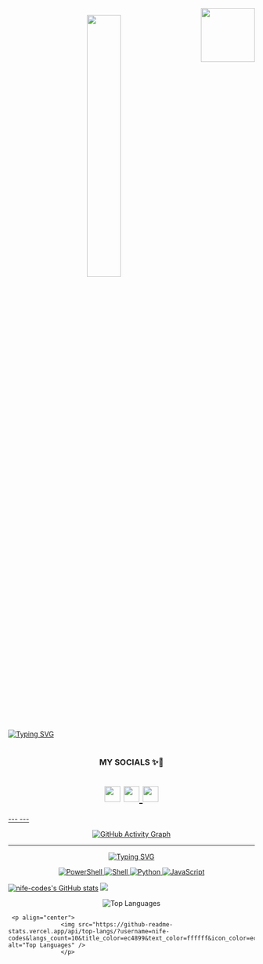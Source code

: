 

 <img align='right' src="https://media.giphy.com/media/M9gbBd9nbDrOTu1Mqx/giphy.gif" width="110">
<p align="center"><img src="animation.gif" width="37%"></p>

<a align="center" href="https://git.io/typing-svg"><img src="https://readme-typing-svg.herokuapp.com?font=Poppins&weight=600&size=30&pause=1000&center=true&vCenter=true&random=false&width=435&lines=Hello+%F0%9F%91%8B%2C+I+am+Nifesi+Ajikiola;Aspiring+DevOps+Engineer;Welcome+to+my+profile" alt="Typing SVG" /></a>
</h1>

<h1 align="center">  
<h3 align="center"> MY SOCIALS ✨🌸</h3>

<h1 align="center">  
  
<picture align="center">
                    <source media="(prefers-color-scheme: dark)" srcset="https://raw.githubusercontent.com/danielcranney/readme-generator/main/public/icons/socials/github-dark.svg" />
                    <source media="(prefers-color-scheme: light)" srcset="https://raw.githubusercontent.com/danielcranney/readme-generator/main/public/icons/socials/github.svg" />
                    <img src="https://raw.githubusercontent.com/danielcranney/readme-generator/main/public/icons/socials/github.svg" width="32" height="32" />
                    </picture>
                    </a>
                      <a href="https://www.linkedin.com/in/nifesi-ajikiola" target="_blank" rel="noreferrer">
                    <picture align=center>
                    <source media="(prefers-color-scheme: dark)" srcset="https://raw.githubusercontent.com/danielcranney/readme-generator/main/public/icons/socials/linkedin-dark.svg" />
                    <source media="(prefers-color-scheme: light)" srcset="https://raw.githubusercontent.com/danielcranney/readme-generator/main/public/icons/socials/linkedin.svg" />
                    <img src="https://raw.githubusercontent.com/danielcranney/readme-generator/main/public/icons/socials/linkedin.svg" width="32" height="32" />
                    </picture>
                    </a>
                      <a href="https://www.x.com/NifeCodes" target="_blank" rel="noreferrer">
                    <picture align="center">
                    <source media="(prefers-color-scheme: dark)" srcset="https://raw.githubusercontent.com/danielcranney/readme-generator/main/public/icons/socials/twitter-dark.svg" />
                    <source media="(prefers-color-scheme: light)" srcset="https://raw.githubusercontent.com/danielcranney/readme-generator/main/public/icons/socials/twitter.svg" />
                    <img src="https://raw.githubusercontent.com/danielcranney/readme-generator/main/public/icons/socials/twitter.svg" width="32" height="32" />
                    </picture>
                      </h1>
---
---
 <p align="center">
  <img src="https://github-readme-activity-graph.vercel.app/graph?username=nife-codes&theme=react-dark&hide_border=true" alt="GitHub Activity Graph">
</p> 


---

<p align="center">
  <img src="https://readme-typing-svg.herokuapp.com?font=Poppins&size=30&pause=1000&color=F7A41C&center=true&vCenter=true&random=false&width=435&lines=✨+My+Tech+Stack+✨" alt="Typing SVG" />
</p>
<p align="center">
  <img src="https://img.shields.io/badge/PowerShell-5391FE?style=for-the-badge&logo=powershell&logoColor=white" alt="PowerShell">
  <img src="https://img.shields.io/badge/Shell-121011?style=for-the-badge&logo=gnu-bash&logoColor=white" alt="Shell">
  <img src="https://img.shields.io/badge/Python-3776AB?style=for-the-badge&logo=python&logoColor=white" alt="Python">
  <img src="https://img.shields.io/badge/JavaScript-F7DF1E?style=for-the-badge&logo=javascript&logoColor=black" alt="JavaScript">
</p>
  <a href="http://www.github.com/nife-codes">
   <img src="https://github-readme-stats.vercel.app/api?username=nife-codes&show_icons=true&hide=&count_private=true&title_color=ec4899&text_color=ffffff&icon_color=ec4899&bg_color=000000&hide_border=true&show_icons=true" alt="nife-codes's GitHub stats"/></a>
 <a href="https://git.io/streak-stats">
    <img src="https://github-readme-streak-stats.herokuapp.com/?user=nife-codes&theme=dark-pink">
</a>

<p align="center">
<img src="https://github-readme-stats.vercel.app/top-langs/?username=nife-codes&langs_count=10&title_color=ec4899&text_color=ffffff&icon_color=ec4899&bg_color=000000hide_border=true&locale=en&custom_title=Top%20%Languages" alt="Top Languages"></p>
                   
     <p align="center">
                   <img src="https://github-readme-stats.vercel.app/api/top-langs/?username=nife-codes&langs_count=10&title_color=ec4899&text_color=ffffff&icon_color=ec4899&bg_color=000000&hide_border=true&locale=en&custom_title=Top%20%Languages" alt="Top Languages" />
                   </p>
 

    



                 
                 
